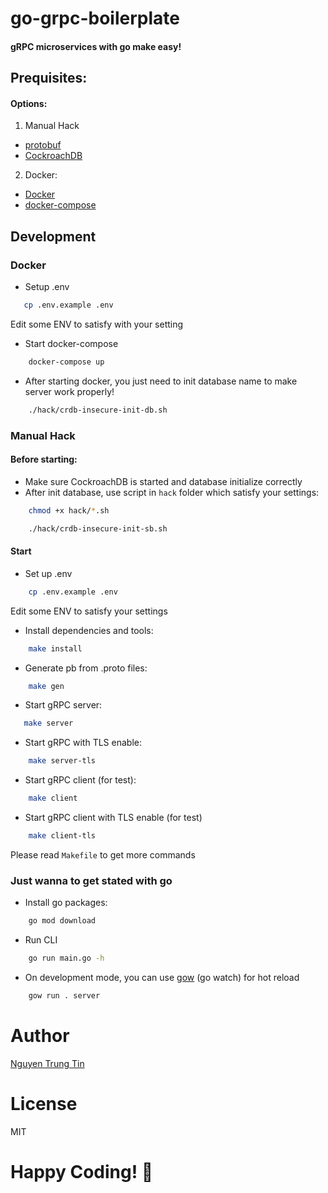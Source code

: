 # go-grpc-boilerplate

#### gRPC microservices with go make easy!

## Prequisites:

#### Options:
1. Manual Hack
- [protobuf](https://developers.google.com/protocol-buffers)
- [CockroachDB](https://www.cockroachlabs.com/)

2. Docker:
- [Docker](https://www.docker.com)
- [docker-compose](https://docs.docker.com/compose)


## Development

### Docker

- Setup .env
```bash
   cp .env.example .env
```
Edit some ENV to satisfy with your setting

- Start docker-compose
```bash
    docker-compose up
```

- After starting docker, you just need to init database name to make server work properly!
```bash
    ./hack/crdb-insecure-init-db.sh
```

### Manual Hack

#### Before starting:
- Make sure CockroachDB is started and database initialize correctly
- After init database, use script in `hack` folder which satisfy your settings:
```bash
    chmod +x hack/*.sh

    ./hack/crdb-insecure-init-sb.sh
```

#### Start

- Set up .env
```bash
    cp .env.example .env
```
Edit some ENV to satisfy your settings

- Install dependencies and tools:
```bash
    make install
```

- Generate pb from .proto files:
```bash
    make gen
```

- Start gRPC server:
```bash
   make server
```

- Start gRPC with TLS enable:
```bash
    make server-tls
```

- Start gRPC client (for test):
```bash
    make client
```

- Start gRPC client with TLS enable (for test)
```bash
    make client-tls
```

Please read `Makefile` to get more commands

### Just wanna to get stated with go
- Install go packages:
```bash
    go mod download
```

- Run CLI
```bash
    go run main.go -h
```

- On development mode, you can use [gow](https://github.com/mitranim/gow) (go watch) for hot reload
```bash
    gow run . server
```

# Author
[Nguyen Trung Tin](https://tintrungnguyen.com)

# License
MIT

# Happy Coding! 🚀
